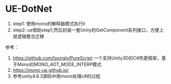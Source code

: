 # UE-DotNet

1. step1: 使用mono的解释器模式执行il
2. step2: ue借助step1,然后封装一套Unity的GetComponent系列接口，方便上层逻辑整合迁移

参考：
1. https://github.com/loongly/PureScript 一个支持Unity3D的C#热更框架，基于Mono的MONO_AOT_MODE_INTERP模式
2. https://mono-ue.github.io/ 
3. 参考unity4.6.3源码中用mono处理c#的过程
